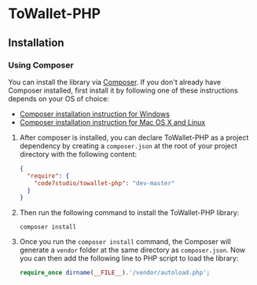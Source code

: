 # ToWallet-PHP

## Installation

### Using Composer

You can install the library via [Composer](https://getcomposer.org/). If you don't already have Composer installed, first install it by following one of these instructions depends on your OS of choice:

* [Composer installation instruction for Windows](https://getcomposer.org/doc/00-intro.md#installation-windows)
* [Composer installation instruction for Mac OS X and Linux](https://getcomposer.org/doc/00-intro.md#installation-linux-unix-osx)

1. After composer is installed, you can declare ToWallet-PHP as a project dependency by creating a `composer.json` at the root of your project directory with the following content:
    ```json
    {
      "require": {
        "code7studio/towallet-php": "dev-master"
      }
    }
    ```

2. Then run the following command to install the ToWallet-PHP library:
    ```
    composer install
    ```

3. Once you run the `composer install` command, the Composer will generate a `vendor` folder at the same directory as `composer.json`.
    Now you can then add the following line to PHP script to load the library:

    ```php
    require_once dirname(__FILE__).'/vendor/autoload.php';
    ```
